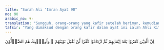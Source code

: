 ```yaml
---
title: "Surah Ali 'Imran Ayat 90"
no: 90
arabic_no: ٩٠
translation: "Sungguh, orang-orang yang kafir setelah beriman, kemudian bertambah kekafirannya, tidak akan diterima tobatnya, dan mereka itulah orang-orang yang sesat."
tafsir: "Yang dimaksud dengan orang kafir dalam ayat ini ialah Ahli Kitab yang beriman (percaya) akan kedatangan Nabi Muhammad yang tersebut dalam kitab-kitab mereka. Tetapi setelah Nabi Muhammad datang dan diangkat menjadi rasul, mereka kafir, dengan mengingkari, menentang dan memusuhinya. Terhadap orang semacam ini, tobat mereka sekali-kali tidak akan diterima oleh Allah.\n\nPenegasan Allah bahwa tobat mereka tidak akan diterima dalam ayat ini, berbeda dengan penegasan dalam ayat-ayat yang lalu dimana Allah berfirman:\n\nDan Dialah yang menerima tobat dari hamba-hamba-Nya¦ (asy-Syura'/42: 25)\n\nDalam ayat ini yang dimaksud dengan kafir ialah Ahli Kitab yang sebelumnya telah mengetahui kedatangan Nabi Muhammad saw. Kemudian setelah Nabi Muhammad diutus mereka mengingkarinya. Kekafiran mereka bertambah-tambah dan menjadi-jadi, sehingga tidak mungkin lagi diterima tobat mereka, seperti diterangkan oleh firman Allah:\n\n¦.Kemudian bertambah kekafirannya, ¦ (Ali 'Imran/3: 90)\n\nSebenarnya jiwa yang baik ialah jiwa yang mau menyesali perbuatan dosa, kemudian menjauhkan diri dari dosa. Jiwa yang demikian masih bisa diharapkan menerima ampunan. Akan tetapi jiwa yang kotor, yang telah menjadi sarang kemusyrikan dan kekafiran serta dicekam oleh dorongan-dorongan berbuat dosa, yang menyebabkan hatinya terbelenggu untuk melihat cahaya kebenaran, hingga setiap ia ingin bertobat selalu ada yang menghalang-halanginya untuk menerima kebenaran. Jiwa yang serupa ini amat sukar untuk dibersihkan kembali seperti keadaannya semula.\n\nKemudian ditegaskan bahwa mereka adalah orang-orang yang betul-betul tersesat, karena mereka telah mengingkari kebenaran. Mereka itu telah menempuh jalan yang salah, karena itu mereka tidak akan bahagia. Mereka tidak ada harapan lagi untuk mendapat petunjuk dan tidak akan mendapat pengampunan selama-lamanya."
---
```

اِنَّ الَّذِيْنَ كَفَرُوْا بَعْدَ اِيْمَانِهِمْ ثُمَّ ازْدَادُوْا كُفْرًا لَّنْ تُقْبَلَ تَوْبَتُهُمْ ۚ وَاُولٰۤىِٕكَ هُمُ الضَّاۤلُّوْنَ